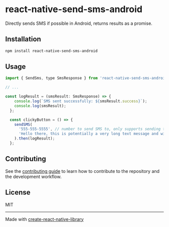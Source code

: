 # react-native-send-sms-android

Directly sends SMS if possible in Android, returns results as a promise.

## Installation

```sh
npm install react-native-send-sms-android
```

## Usage

```js
import { SendSms, type SmsResponse } from 'react-native-send-sms-android';

// ...

const logResult = (smsResult: SmsResponse) => {
    console.log(`SMS sent successfully: ${smsResult.success}`);
    console.log(smsResult);
  };

  const clickyButton = () => {
    sendSMS(
      '555-555-5555', // number to send SMS to, only supports sending to single number
      'Hello there, this is potentially a very long text message and will properly be broken down into parts.', // message of SMS
    ).then(logResult);
  };
```

## Contributing

See the [contributing guide](CONTRIBUTING.md) to learn how to contribute to the repository and the development workflow.

## License

MIT

---

Made with [create-react-native-library](https://github.com/callstack/react-native-builder-bob)
